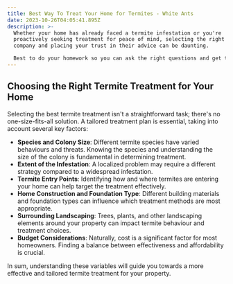 ```yaml
---
title: Best Way To Treat Your Home for Termites - White Ants
date: 2023-10-26T04:05:41.895Z
description: >-
  Whether your home has already faced a termite infestation or you're
  proactively seeking treatment for peace of mind, selecting the right treatment
  company and placing your trust in their advice can be daunting.  

  Best to do your homework so you can ask the right questions and get the best outcome.
---
```

## Choosing the Right Termite Treatment for Your Home

Selecting the best termite treatment isn't a straightforward task; there's no one-size-fits-all solution. A tailored treatment plan is essential, taking into account several key factors:

* **Species and Colony Size**: Different termite species have varied behaviours and threats. Knowing the species and understanding the size of the colony is fundamental in determining treatment.
* **Extent of the Infestation**: A localized problem may require a different strategy compared to a widespread infestation.
* **Termite Entry Points**: Identifying how and where termites are entering your home can help target the treatment effectively.
* **Home Construction and Foundation Type**: Different building materials and foundation types can influence which treatment methods are most appropriate.
* **Surrounding Landscaping**: Trees, plants, and other landscaping elements around your property can impact termite behaviour and treatment choices.
* **Budget Considerations**: Naturally, cost is a significant factor for most homeowners. Finding a balance between effectiveness and affordability is crucial.

In sum, understanding these variables will guide you towards a more effective and tailored termite treatment for your property.
